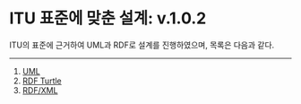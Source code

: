 # ITU 표준에 맞춘 설계: v.1.0.2

ITU의 표준에 근거하여 UML과 RDF로 설계를 진행하였으며, 목록은 다음과 같다. 

***
1. [UML](./work-1.mdj)
2. [RDF Turtle](./bdc.ttl)
3. [RDF/XML](./bdc.owl/)
